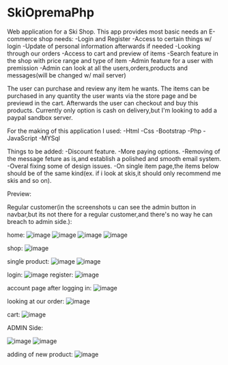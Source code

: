 # SkiOpremaPhp

Web application for a Ski Shop.
This app provides most basic needs an E-commerce shop needs:
-Login and Register
-Access to certain things w/ login
-Update of personal information afterwards if needed
-Looking through our orders
-Access to cart and preview of items
-Search feature in the shop with price range and type of item
-Admin feature for a user with premission
-Admin can look at all the users,orders,products and messages(will be changed w/ mail server)

The user can purchase and review any item he wants. The items can be purchased in any quantity the user wants via the store page and be previewd in the cart.
Afterwards the user can checkout and buy this products. Currently only option is cash on delivery,but I'm looking to add a paypal sandbox server.

For the making of this application I used:
-Html
-Css
-Bootstrap
-Php
-JavaScript
-MYSql

Things to be added:
-Discount feature.
-More paying options.
-Removing of the message feture as is,and establish a polished and smooth email system.
-Overal fixing some of design issues.
-On single item page,the items below should be of the same kind(ex. if i look at skis,it should only recommend me skis and so on).

Preview:

Regular customer(in the screenshots u can see the admin button in navbar,but its not there for a regular customer,and there's no way he can breach to admin side.):

home:
![image](https://github.com/user-attachments/assets/4d7e54ad-6186-46fa-b359-c27485af564a)
![image](https://github.com/user-attachments/assets/ddb80671-9e30-4964-9614-7ec875c6bdc6)
![image](https://github.com/user-attachments/assets/83d5e951-217c-4b25-9e12-197ab1f6ceef)
![image](https://github.com/user-attachments/assets/55e7307c-b89b-4346-9ba4-fd941dc7e6fc)



shop:
![image](https://github.com/user-attachments/assets/2e18a010-dcc5-4b90-b45e-8890a3864425)

single product:
![image](https://github.com/user-attachments/assets/95f7e72e-d97b-4033-861b-c8d17eb34c26)
![image](https://github.com/user-attachments/assets/a2eef709-5dd6-4605-86bc-0effa6fd45da)

login:
![image](https://github.com/user-attachments/assets/4f18199d-1314-4458-85c8-c3e0b35a66c2)
register:
![image](https://github.com/user-attachments/assets/dda2e413-1d95-4e65-ae81-f0a7e27b2c1b)

account page after logging in:
![image](https://github.com/user-attachments/assets/10380093-a581-4925-b1fd-cb719ec44d12)

looking at our order:
![image](https://github.com/user-attachments/assets/50d81f9f-c818-4807-b29a-f427118bb620)

cart:
![image](https://github.com/user-attachments/assets/82c6771b-a08b-404e-8c30-3cc804260386)

ADMIN Side:

![image](https://github.com/user-attachments/assets/c1e2e944-7a5e-4242-a99d-bccd69d058c5)
![image](https://github.com/user-attachments/assets/6de26c6b-5f50-42ad-933f-547bb1c26243)

adding of new product:
![image](https://github.com/user-attachments/assets/81aaacd0-824e-489e-bac8-d7a369e2728c)






